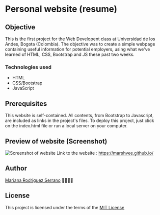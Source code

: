 # Personal website (resume)

## Objective
This is the first project for the Web Developent class at Universidad de los Andes, Bogota (Colombia). The objective was to create a simple webpage containing useful information for potential employers, using what we've learned of HTML, CSS, Bootstrap and JS these past two weeks.

### Technologies used
* HTML
* CSS/Bootstrap
* JavaScript

## Prerequisites
This website is self-contained. All contents, from Bootstrap to Javascript, are included as links in the project's files. To deploy this project, just click on the index.html file or run a local server on your computer.

## Preview of website (Screenshot)
![Screenshot of website](images/screenshot.png?raw=true "Screenshot of the website functioning")
Link to the website : https://marshvee.github.io/

## Author
[Mariana Rodriguez Serrano](https://github.com/marshvee) 👩🏻‍💻🌸

## License
This project is licensed under the terms of the [MIT License](https://github.com/mrodriguez21/mrodriguez21.github.io/blob/master/LICENSE)